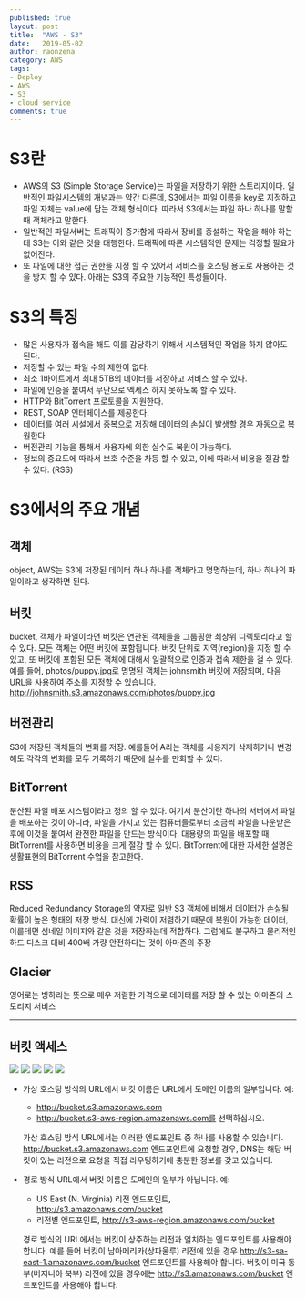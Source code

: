 ```yaml
---
published: true
layout: post
title:  "AWS - S3"
date:   2019-05-02
author: raonzena 
category: AWS
tags:
- Deploy
- AWS
- S3
- cloud service
comments: true
---
```


# S3란 #
- AWS의 S3 (Simple Storage Service)는 파일을 저장하기 위한 스토리지이다. 일반적인 파일시스템의 개념과는 약간 다른데, S3에서는 파일 이름을 key로 지정하고 파일 자체는 value에 담는 객체 형식이다. 따라서 S3에서는 파일 하나 하나를 말할 때 객체라고 말한다.
- 일반적인 파일서버는 트래픽이 증가함에 따라서 장비를 증설하는 작업을 해야 하는데 S3는 이와 같은 것을 대행한다. 트래픽에 따른 시스템적인 문제는 걱정할 필요가 없어진다.
- 또 파일에 대한 접근 권한을 지정 할 수 있어서 서비스를 호스팅 용도로 사용하는 것을 방지 할 수 있다. 아래는 S3의 주요한 기능적인 특성들이다. 

# S3의 특징 #
- 많은 사용자가 접속을 해도 이를 감당하기 위해서 시스템적인 작업을 하지 않아도 된다.
- 저장할 수 있는 파일 수의 제한이 없다. 
- 최소 1바이트에서 최대 5TB의 데이터를 저장하고 서비스 할 수 있다. 
- 파일에 인증을 붙여서 무단으로 엑세스 하지 못하도록 할 수 있다. 
- HTTP와 BitTorrent 프로토콜을 지원한다.
- REST, SOAP 인터페이스를 제공한다. 
- 데이터를 여러 시설에서 중복으로 저장해 데이터의 손실이 발생할 경우 자동으로 복원한다.
- 버전관리 기능을 통해서 사용자에 의한 실수도 복원이 가능하다.
- 정보의 중요도에 따라서 보호 수준을 차등 할 수 있고, 이에 따라서 비용을 절감 할 수 있다. (RSS)

# S3에서의 주요 개념 #
## 객체 ##
object, AWS는 S3에 저장된 데이터 하나 하나를 객체라고 명명하는데, 하나 하나의 파일이라고 생각하면 된다.  

## 버킷 ##
bucket, 객체가 파일이라면 버킷은 연관된 객체들을 그룹핑한 최상위 디렉토리라고 할 수 있다. 모든 객체는 어떤 버킷에 포함됩니다. 버킷 단위로 지역(region)을 지정 할 수 있고, 또 버킷에 포함된 모든 객체에 대해서 일괄적으로 인증과 접속 제한을 걸 수 있다.  
예를 들어, photos/puppy.jpg로 명명된 객체는 johnsmith 버킷에 저장되며, 다음 URL을 사용하여 주소를 지정할 수 있습니다. http://johnsmith.s3.amazonaws.com/photos/puppy.jpg

## 버전관리 ##
S3에 저장된 객체들의 변화를 저장. 예를들어 A라는 객체를 사용자가 삭제하거나 변경해도 각각의 변화를 모두 기록하기 때문에 실수를 만회할 수 있다. 

## BitTorrent ##
분산된 파일 배포 시스템이라고 정의 할 수 있다. 여기서 분산이란 하나의 서버에서 파일을 배포하는 것이 아니라, 파일을 가지고 있는 컴퓨터들로부터 조금씩 파일을 다운받은 후에 이것을 붙여서 완전한 파일을 만드는 방식이다. 대용량의 파일을 배포할 때 BitTorrent를 사용하면 비용을 크게 절감 할 수 있다. BitTorrent에 대한 자세한 설명은 생활표현의 BitTorrent 수업을 참고한다.

## RSS ##
Reduced Redundancy Storage의 약자로 일반 S3 객체에 비해서 데이터가 손실될 확률이 높은 형태의 저장 방식. 대신에 가력이 저렴하기 때문에 복원이 가능한 데이터, 이를테면 섬네일 이미지와 같은 것을 저장하는데 적합하다. 그럼에도 불구하고 물리적인 하드 디스크 대비 400배 가량 안전하다는 것이 아마존의 주장

## Glacier ##
영어로는 빙하라는 뜻으로 매우 저렴한 가격으로 데이터를 저장 할 수 있는 아마존의 스토리지 서비스

---

## 버킷 액세스 ##
![](https://raonzena.github.io/images/s3_1.png)
![](https://raonzena.github.io/images/s3_2.png)
![](https://raonzena.github.io/images/s3_3.png)
![](https://raonzena.github.io/images/s3_4.png)
![](https://raonzena.github.io/images/s3_5.png)

- 가상 호스팅 방식의 URL에서 버킷 이름은 URL에서 도메인 이름의 일부입니다. 예:  
  - http://bucket.s3.amazonaws.com 
  - http://bucket.s3-aws-region.amazonaws.com를 선택하십시오. 

  가상 호스팅 방식 URL에서는 이러한 엔드포인트 중 하나를 사용할 수 있습니다. http://bucket.s3.amazonaws.com 엔드포인트에 요청할 경우, DNS는 해당 버킷이 있는 리전으로 요청을 직접 라우팅하기에 충분한 정보를 갖고 있습니다.

- 경로 방식 URL에서 버킷 이름은 도메인의 일부가 아닙니다. 예:
  - US East (N. Virginia) 리전 엔드포인트, http://s3.amazonaws.com/bucket
  - 리전별 엔드포인트, http://s3-aws-region.amazonaws.com/bucket
  
  경로 방식의 URL에서는 버킷이 상주하는 리전과 일치하는 엔드포인트를 사용해야 합니다. 예를 들어 버킷이 남아메리카(상파울루) 리전에 있을 경우 http://s3-sa-east-1.amazonaws.com/bucket 엔드포인트를 사용해야 합니다. 버킷이 미국 동부(버지니아 북부) 리전에 있을 경우에는 http://s3.amazonaws.com/bucket 엔드포인트를 사용해야 합니다.